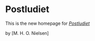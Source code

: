 # Postludiet

This is the new homepage for
[*Postludiet*](http://postludiet.dk)

by [M. H. O. Nielsen]
